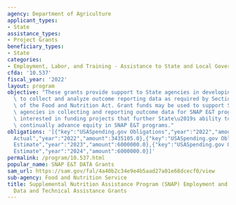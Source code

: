 ```yaml
---
agency: Department of Agriculture
applicant_types:
- State
assistance_types:
- Project Grants
beneficiary_types:
- State
categories:
- Employment, Labor, and Training - Assistance to State and Local Governments
cfda: '10.537'
fiscal_year: '2022'
layout: program
objective: "These grants provide support to State agencies in developing the capacity\
  \ to collect and analyze outcome reporting data as required by Section 16(h)(5)(B)\
  \ of the Food and Nutrition Act. Grant funds may be used to support State and local\
  \ agencies in collecting and reporting outcome data for SNAP E&T programs. FNS is\
  \ interested in funding projects that further State\u2019s ability to use data to\
  \ continually advance equity in SNAP E&T programs."
obligations: '[{"key":"USASpending.gov Obligations","year":"2022","amount":5905409.23},{"key":"SAM.gov
  Actual","year":"2022","amount":3435105.0},{"key":"USASpending.gov Obligations","year":"2023","amount":123307.88},{"key":"SAM.gov
  Estimate","year":"2023","amount":6000000.0},{"key":"USASpending.gov Obligations","year":"2024","amount":0.0},{"key":"SAM.gov
  Estimate","year":"2024","amount":6000000.0}]'
permalink: /program/10.537.html
popular_name: SNAP E&T DATA Grants
sam_url: https://sam.gov/fal/4a40b2c34e9e4b5aad27a01e68dcecf0/view
sub-agency: Food and Nutrition Service
title: Supplemental Nutrition Assistance Program (SNAP) Employment and Training (E&T)
  Data and Technical Assistance Grants
---
```

